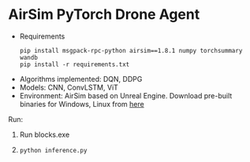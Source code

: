# AirSim PyTorch Drone Agent
 - Requirements
   ```
   pip install msgpack-rpc-python airsim==1.8.1 numpy torchsummary wandb
   pip install -r requirements.txt
   ```
- Algorithms implemented: DQN, DDPG
- Models: CNN, ConvLSTM, ViT
- Environment: AirSim based on Unreal Engine. Download pre-built binaries for Windows, Linux from [here](https://github.com/Microsoft/AirSim/releases)

Run:
1) Run blocks.exe
2) ```
   python inference.py
   ```

